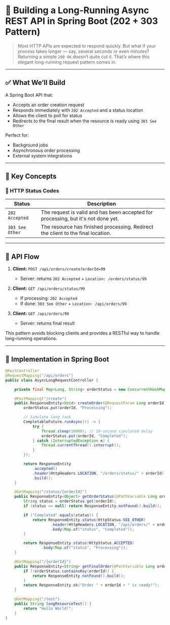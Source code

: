# 🧵 Building a Long-Running Async REST API in Spring Boot (202 + 303 Pattern)

> Most HTTP APIs are expected to respond quickly. But what if your process takes longer — say, several seconds or even minutes? Returning a simple `200 OK` doesn’t quite cut it. That’s where this elegant long-running request pattern comes in.

---

## ✅ What We’ll Build

A Spring Boot API that:

- Accepts an order creation request
- Responds immediately with `202 Accepted` and a status location
- Allows the client to poll for status
- Redirects to the final result when the resource is ready using `303 See Other`

Perfect for:
- Background jobs
- Asynchronous order processing
- External system integrations

---

## 🧱 Key Concepts

### 🔄 HTTP Status Codes

| Status | Description |
|--------|-------------|
| `202 Accepted` | The request is valid and has been accepted for processing, but it's not done yet. |
| `303 See Other` | The resource has finished processing. Redirect the client to the final location. |

---

## 🚀 API Flow

1. **Client:** `POST /api/orders/create?orderId=99`  
   - Server: returns `202 Accepted` + `Location: /orders/status/99`

2. **Client:** `GET /api/orders/status/99`  
   - If processing: `202 Accepted`  
   - If done: `303 See Other` + `Location: /api/orders/99`

3. **Client:** `GET /api/orders/99`  
   - Server: returns final result

This pattern avoids blocking clients and provides a RESTful way to handle long-running operations.

---

## 🧩 Implementation in Spring Boot

```java
@RestController
@RequestMapping("/api/orders")
public class AsyncLongRequestController {

    private final Map<Long, String> orderStatus = new ConcurrentHashMap<>();

    @PostMapping("/create")
    public ResponseEntity<Void> createOrder(@RequestParam Long orderId) {
        orderStatus.put(orderId, "Processing");

        // Simulate long task
        CompletableFuture.runAsync(() -> {
            try {
                Thread.sleep(10000); // 10-second simulated delay
                orderStatus.put(orderId, "Completed");
            } catch (InterruptedException e) {
                Thread.currentThread().interrupt();
            }
        });

        return ResponseEntity
            .accepted()
            .header(HttpHeaders.LOCATION, "/orders/status/" + orderId)
            .build();
    }

    @GetMapping("/status/{orderId}")
    public ResponseEntity<Object> getOrderStatus(@PathVariable Long orderId) {
        String status = orderStatus.get(orderId);
        if (status == null) return ResponseEntity.notFound().build();

        if ("Completed".equals(status)) {
            return ResponseEntity.status(HttpStatus.SEE_OTHER)
                    .header(HttpHeaders.LOCATION, "/api/orders/" + orderId)
                    .body(Map.of("status", "Completed"));
        }

        return ResponseEntity.status(HttpStatus.ACCEPTED)
                .body(Map.of("status", "Processing"));
    }

    @GetMapping("/{orderId}")
    public ResponseEntity<String> getFinalOrder(@PathVariable Long orderId) {
        if (!orderStatus.containsKey(orderId)) {
            return ResponseEntity.notFound().build();
        }
        return ResponseEntity.ok("Order " + orderId + " is ready!");
    }

    @GetMapping("/test")
    public String longResourceTest() {
        return "Hello World!";
    }
}
